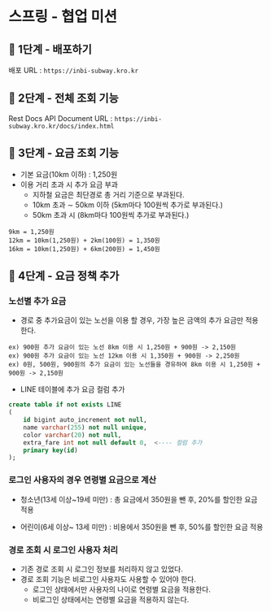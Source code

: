 # 스프링 - 협업 미션

## 🚀 1단계 - 배포하기

배포 URL : `https://inbi-subway.kro.kr`

## **🚀 2단계 - 전체 조회 기능**

Rest Docs API Document URL : `https://inbi-subway.kro.kr/docs/index.html`

## 🚀 3단계 - 요금 조회 기능

- 기본 요금(10km 이하) : 1,250원
- 이용 거리 초과 시 추가 요금 부과
  - 지하철 요금은 최단경로 총 거리 기준으로 부과된다.
  - 10km 초과 ∼ 50km 이하 (5km마다 100원씩 추가로 부과된다.)
  - 50km 초과 시 (8km마다 100원씩 추가로 부과된다.)

```text
9km = 1,250원
12km = 10km(1,250원) + 2km(100원) = 1,350원
16km = 10km(1,250원) + 6km(200원) = 1,450원
```


## 🚀 4단계 - 요금 정책 추가

### 노선별 추가 요금

- 경로 중 추가요금이 있는 노선을 이용 할 경우, 가장 높은 금액의 추가 요금만 적용한다.

```text
ex) 900원 추가 요금이 있는 노선 8km 이용 시 1,250원 + 900원 -> 2,150원
ex) 900원 추가 요금이 있는 노선 12km 이용 시 1,350원 + 900원 -> 2,250원
ex) 0원, 500원, 900원의 추가 요금이 있는 노선들을 경유하여 8km 이용 시 1,250원 + 900원 -> 2,150원
```

- LINE 테이블에 추가 요금 컬럼 추가
```sql
create table if not exists LINE
(
    id bigint auto_increment not null,
    name varchar(255) not null unique,
    color varchar(20) not null,
    extra_fare int not null default 0,  <---- 컬럼 추가
    primary key(id)
);
```


### 로그인 사용자의 경우 연령별 요금으로 계산

- 청소년(13세 이상~19세 미만) : 총 요금에서 350원을 뺀 후, 20%를 할인한 요금 적용

- 어린이(6세 이상~ 13세 미만) : 비용에서 350원을 뺀 후, 50%를 할인한 요금 적용

### 경로 조회 시 로그인 사용자 처리

- 기존 경로 조회 시 로그인 정보를 처리하지 않고 있었다.
- 경로 조회 기능은 비로그인 사용자도 사용할 수 있어야 한다.
  - 로그인 상태에서만 사용자의 나이로 연령별 요금을 적용한다.
  - 비로그인 상태에서는 연령별 요금을 적용하지 않는다.